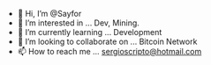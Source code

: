 - 👋 Hi, I’m @Sayfor
- 👀 I’m interested in ... Dev, Mining.
- 🌱 I’m currently learning ... Development
- 💞️ I’m looking to collaborate on ... Bitcoin Network
- 📫 How to reach me ... sergioscripto@hotmail.com

<!---
Sayfor/Sayfor is a ✨ special ✨ repository because its `README.md` (this file) appears on your GitHub profile.
You can click the Preview link to take a look at your changes.
--->

